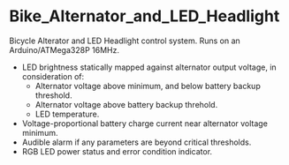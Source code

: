 Bike_Alternator_and_LED_Headlight
==========================

Bicycle Alterator and LED Headlight control system.
Runs on an Arduino/ATMega328P 16MHz.

* LED brightness statically mapped against alternator output voltage, in consideration of:
  - Alternator voltage above minimum, and below battery backup threshold.
  - Alternator voltage above battery backup threhold.
  - LED temperature.
* Voltage-proportional battery charge current near alternator voltage minimum.
* Audible alarm if any parameters are beyond critical thresholds.
* RGB LED power status and error condition indicator.
